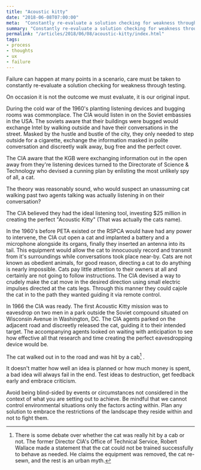 ```yaml
---
title: "Acoustic kitty"
date: "2018-06-08T07:00:00"
meta:  "Constantly re-evaluate a solution checking for weakness through testing"
summary: "Constantly re-evaluate a solution checking for weakness through testing"
permalink: "/articles/2018/06/08/acoustic-kitty/index.html"
tags:
- process
- thoughts
- ux
- failure
---
```


Failure can happen at many points in a scenario, care must be taken to constantly re-evaluate a solution checking for weakness through testing.

On occasion it is not the outcome we must evaluate, it is our original input.

During the cold war of the 1960's planting listening devices and bugging rooms was commonplace. The CIA would listen in on the Soviet embassies in the USA. The soviets aware that their buildings were bugged would exchange Intel by walking outside and have their conversations in the street. Masked by the hustle and bustle of the city, they only needed to step outside for a cigarette, exchange the information masked in polite conversation and discreetly walk away, bug free and the perfect cover.

The CIA aware that the KGB were exchanging information out in the open away from they're listening devices turned to the Directorate of Science & Technology who devised a cunning plan by enlisting the most unlikely spy of all, a cat.

The theory was reasonably sound, who would suspect an unassuming cat walking past two agents talking was actually listening in on their conversation?

The CIA believed they had the ideal listening tool, investing $25 million in creating the perfect "Acoustic Kitty" (That was actually the cats name).

In the 1960's before PETA existed or the RSPCA would have had any power to intervene, the CIA cut open a cat and implanted a battery and a microphone alongside its organs, finally they inserted an antenna into its tail. This equipment would allow the cat to innocuously record and transmit from it's surroundings while conversations took place near-by. Cats are not known as obedient animals, for good reason, directing a cat to do anything is nearly impossible. Cats pay little attention to their owners at all and certainly are not going to follow instructions. The CIA devised a way to crudely make the cat move in the desired direction using small electric impulses directed at the cats legs. Through this manner they could cajole the cat in to the path they wanted guiding it via remote control.

In 1966 the CIA was ready. The first Acoustic Kitty mission was to eavesdrop on two men in a park outside the Soviet compound situated on Wisconsin Avenue in Washington, DC. The CIA agents parked on the adjacent road and discreetly released the cat, guiding it to their intended target. The accompanying agents looked on waiting with anticipation to see how effective all that research and time creating the perfect eavesdropping device would be.

The cat walked out in to the road and was hit by a cab[^1] .

It doesn't matter how well an idea is planned or how much money is spent, a bad idea will always fail in the end. Test ideas to destruction, get feedback early and embrace criticism.

Avoid being blind-sided by events or circumstances not considered in the context of what you are setting out to achieve. Be mindful that we cannot control environmental situations only the factors acting within. Plan any solution to embrace the restrictions of the landscape they reside within and not to fight them.

[^1]:There is some debate over whether the cat was really hit by a cab or not. The former Director CIA's Office of Technical Service, Robert Wallace made a statement that the cat could not be trained successfully to behave as needed. He claims the equipment was removed, the cat re-sewn, and the rest is an urban myth.
